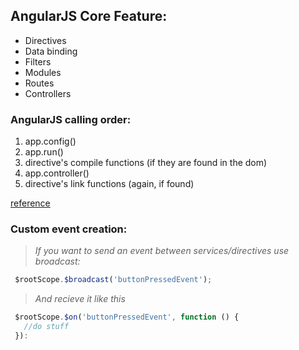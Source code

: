 ## AngularJS Core Feature:

 - Directives 
 - Data binding
 - Filters
 - Modules
 - Routes
 - Controllers


### AngularJS calling order:

1. app.config()
2. app.run()
3. directive's compile functions (if they are found in the dom)
4. app.controller()
5. directive's link functions (again, if found)

[reference](https://github.com/angular/angular.js/blob/master/docs/content/guide/module.ngdoc)

### Custom event creation:

> *If you want to send an event between services/directives use broadcast:*

```javascript
 $rootScope.$broadcast('buttonPressedEvent');
```

> *And recieve it like this*

```javascript
 $rootScope.$on('buttonPressedEvent', function () { 
   //do stuff 
 }):
```
